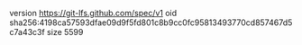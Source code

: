 version https://git-lfs.github.com/spec/v1
oid sha256:4198ca57593dfae09d9f5fd801c8b9cc0fc95813493770cd857467d5c7a43c3f
size 5599
